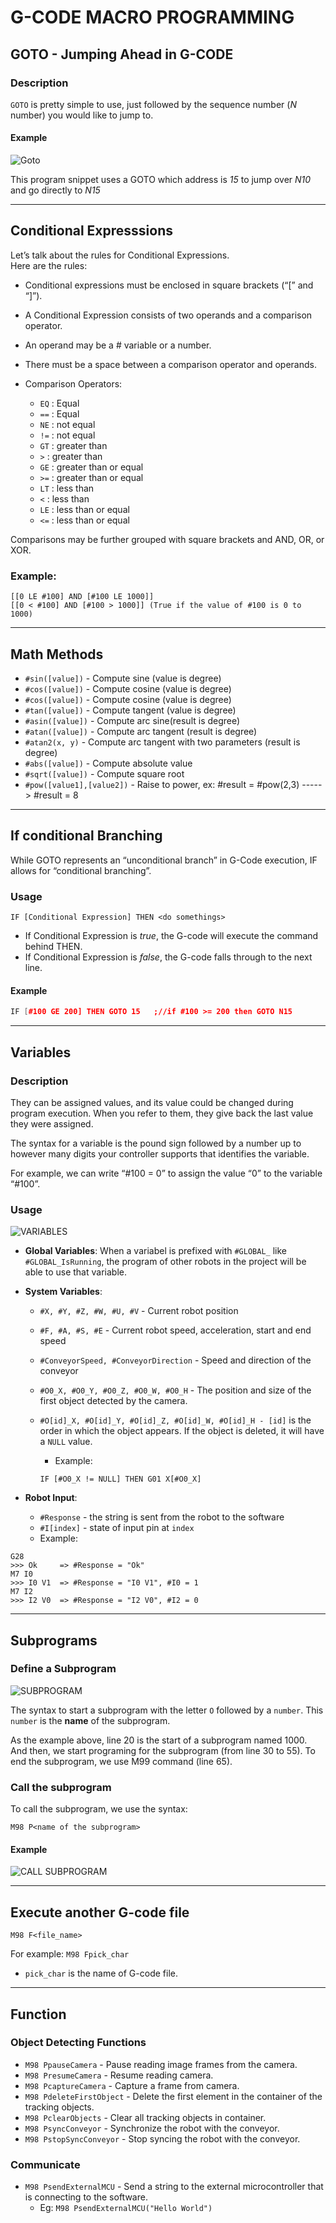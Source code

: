 # G-CODE MACRO PROGRAMMING

## GOTO - Jumping Ahead in G-CODE

### Description

`GOTO` is pretty simple to use, just followed by the sequence number (*N* number) you would like to jump to.

#### Example

![Goto](\images\GOTO.png)

This program snippet uses a GOTO which address is *15* to jump over *N10* and go directly to *N15*

---

## Conditional Expresssions

Let’s talk about the rules for Conditional Expressions.  
Here are the rules:

* Conditional expressions must be enclosed in square brackets (“[” and “]”).
* A Conditional Expression consists of two operands and a comparison operator.
* An operand may be a # variable or a number.
* There must be a space between a comparison operator and operands.
* Comparison Operators:

    * `EQ` : Equal
    * `==` : Equal
    * `NE` : not equal
    * `!=` : not equal
    * `GT` : greater than
    * `>`  : greater than
    * `GE` : greater than or equal
    * `>=` : greater than or equal
    * `LT` : less than
    * `<`  : less than
    * `LE` : less than or equal
    * `<=` : less than or equal

Comparisons may be further grouped with square brackets and AND, OR, or XOR.

### Example:

```
[[0 LE #100] AND [#100 LE 1000]] 
[[0 < #100] AND [#100 > 1000]] (True if the value of #100 is 0 to 1000)
```

---

## Math Methods

* `#sin([value])`  - Compute sine (value is degree)
* `#cos([value])`  - Compute cosine (value is degree)
* `#cos([value])`  - Compute cosine (value is degree)
* `#tan([value])`  - Compute tangent (value is degree)
* `#asin([value])` - Compute arc sine(result is degree)
* `#atan([value])` - Compute arc tangent (result is degree)
* `#atan2(x, y)`   - Compute arc tangent with two parameters (result is degree)
* `#abs([value])` - Compute absolute value
* `#sqrt([value])` - Compute square root
* `#pow([value1],[value2])` - Raise to power, ex: #result = #pow(2,3) -----> #result = 8

---

## If conditional Branching

While GOTO represents an “unconditional branch” in G-Code execution, IF allows for “conditional branching”. 

### Usage

```
IF [Conditional Expression] THEN <do somethings>
```

* If Conditional Expression is *true*, the G-code will execute the command behind THEN.
* If Conditional Expression is *false*, the G-code falls through to the next line.

#### Example

```c++
IF [#100 GE 200] THEN GOTO 15   ;//if #100 >= 200 then GOTO N15
```

---

## Variables

### Description

They can be assigned values, and its value could be changed during program execution. When you refer to them, they give back the last value they were assigned.

The syntax for a variable is the pound sign followed by a number up to however many digits your controller supports that identifies the variable.

For example, we can write “#100 = 0” to assign the value “0” to the variable “#100”.

### Usage

![VARIABLES](\images\VARIABLES.png)

* **Global Variables**: When a variabel is prefixed with `#GLOBAL_` like `#GLOBAL_IsRunning`, the program of other robots in the project will be able to use that variable.
* **System Variables**:

    - `#X, #Y, #Z, #W, #U, #V` - Current robot position
    - `#F, #A, #S, #E` - Current robot speed, acceleration, start and end speed
    - `#ConveyorSpeed, #ConveyorDirection` - Speed and direction of the conveyor
    - `#O0_X, #O0_Y, #O0_Z, #O0_W, #O0_H` - The position and size of the first object detected by the camera.
    - `#O[id]_X, #O[id]_Y, #O[id]_Z, #O[id]_W, #O[id]_H - [id]` is the order in which the object appears. If the object is deleted, it will have a `NULL` value. 
        - Example:

        ```
        IF [#O0_X != NULL] THEN G01 X[#O0_X]
        ```

* **Robot Input**:
    * `#Response` - the string is sent from the robot to the software
    * `#I[index]` - state of input pin at `index`
    * Example:

```
G28
>>> Ok     => #Response = "Ok"
M7 I0
>>> I0 V1  => #Response = "I0 V1", #I0 = 1
M7 I2
>>> I2 V0  => #Response = "I2 V0", #I2 = 0
```

---

## Subprograms

### Define a Subprogram

![SUBPROGRAM](\images\subprogram.png)

The syntax to start a subprogram with the letter `O` followed by a `number`. This `number` is the **name** of the subprogram.

As the example above, line 20 is the start of a subprogram named 1000. And then, we start programing for the subprogram (from line 30 to 55). To end the subprogram, we use M99 command (line 65).

### Call the subprogram

To call the subprogram, we use the syntax: 
```
M98 P<name of the subprogram> 
```
#### Example

![CALL SUBPROGRAM](\images\subprogram2.png)

---

## Execute another G-code file

```
M98 F<file_name>
```

For example: `M98 Fpick_char`

* `pick_char` is the name of G-code file.

---

## Function

### Object Detecting Functions

* `M98 PpauseCamera` - Pause reading image frames from the camera.
* `M98 PresumeCamera` - Resume reading camera.
* `M98 PcaptureCamera` - Capture a frame from camera.
* `M98 PdeleteFirstObject` - Delete the first element in the container of the tracking objects.
* `M98 PclearObjects` - Clear all tracking objects in container.
* `M98 PsyncConveyor` - Synchronize the robot with the conveyor.
* `M98 PstopSyncConveyor` - Stop syncing the robot with the conveyor.

### Communicate

* `M98 PsendExternalMCU` - Send a string to the external microcontroller that is connecting to the software.
    * Eg: `M98 PsendExternalMCU("Hello World")`